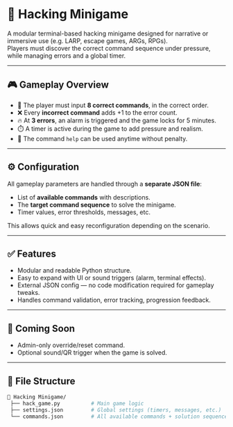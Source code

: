 # 🧠 Hacking Minigame

A modular terminal-based hacking minigame designed for narrative or immersive use (e.g. LARP, escape games, ARGs, RPGs).  
Players must discover the correct command sequence under pressure, while managing errors and a global timer.

---

## 🎮 Gameplay Overview

- 🧩 The player must input **8 correct commands**, in the correct order.
- ❌ Every **incorrect command** adds +1 to the error count.
- 🔥 At **3 errors**, an alarm is triggered and the game locks for 5 minutes.
- ⏱️ A timer is active during the game to add pressure and realism.
- 💬 The command `help` can be used anytime without penalty.

---

## ⚙️ Configuration

All gameplay parameters are handled through a **separate JSON file**:

- List of **available commands** with descriptions.
- The **target command sequence** to solve the minigame.
- Timer values, error thresholds, messages, etc.

This allows quick and easy reconfiguration depending on the scenario.

---

## ✅ Features

- Modular and readable Python structure.
- Easy to expand with UI or sound triggers (alarm, terminal effects).
- External JSON config — no code modification required for gameplay tweaks.
- Handles command validation, error tracking, progression feedback.

---

## 🚀 Coming Soon

- Admin-only override/reset command.
- Optional sound/QR trigger when the game is solved.

---

## 📂 File Structure

```bash
📁 Hacking Minigame/
 ├── hack_game.py          # Main game logic
 ├── settings.json         # Global settings (timers, messages, etc.)
 └── commands.json         # All available commands + solution sequence
